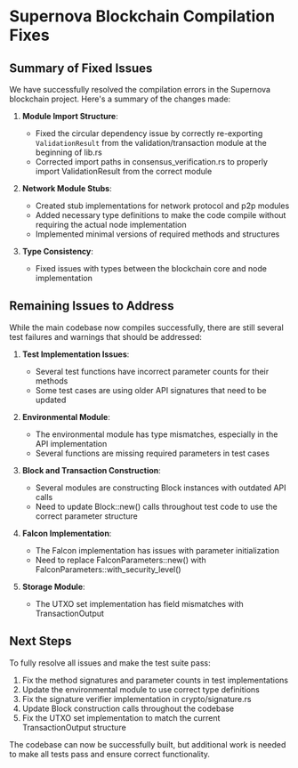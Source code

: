 # Supernova Blockchain Compilation Fixes

## Summary of Fixed Issues

We have successfully resolved the compilation errors in the Supernova blockchain project. Here's a summary of the changes made:

1. **Module Import Structure**:
   - Fixed the circular dependency issue by correctly re-exporting `ValidationResult` from the validation/transaction module at the beginning of lib.rs
   - Corrected import paths in consensus_verification.rs to properly import ValidationResult from the correct module

2. **Network Module Stubs**:
   - Created stub implementations for network protocol and p2p modules
   - Added necessary type definitions to make the code compile without requiring the actual node implementation
   - Implemented minimal versions of required methods and structures

3. **Type Consistency**:
   - Fixed issues with types between the blockchain core and node implementation

## Remaining Issues to Address

While the main codebase now compiles successfully, there are still several test failures and warnings that should be addressed:

1. **Test Implementation Issues**:
   - Several test functions have incorrect parameter counts for their methods
   - Some test cases are using older API signatures that need to be updated

2. **Environmental Module**:
   - The environmental module has type mismatches, especially in the API implementation
   - Several functions are missing required parameters in test cases

3. **Block and Transaction Construction**:
   - Several modules are constructing Block instances with outdated API calls
   - Need to update Block::new() calls throughout test code to use the correct parameter structure

4. **Falcon Implementation**:
   - The Falcon implementation has issues with parameter initialization
   - Need to replace FalconParameters::new() with FalconParameters::with_security_level()

5. **Storage Module**:
   - The UTXO set implementation has field mismatches with TransactionOutput

## Next Steps

To fully resolve all issues and make the test suite pass:

1. Fix the method signatures and parameter counts in test implementations
2. Update the environmental module to use correct type definitions
3. Fix the signature verifier implementation in crypto/signature.rs
4. Update Block construction calls throughout the codebase
5. Fix the UTXO set implementation to match the current TransactionOutput structure

The codebase can now be successfully built, but additional work is needed to make all tests pass and ensure correct functionality. 